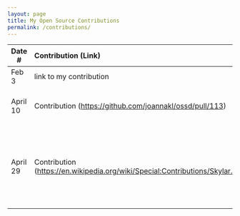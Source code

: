 ```yaml
---
layout: page
title: My Open Source Contributions
permalink: /contributions/
---
```


<!--
Type of the contribution should be "Wikipedia edit", "OpenStreet Map feature", "Documentation", "Course website", "Blog",
"Browser Add-on", etc.

The description should include a brief summary of what you did.

The link should bring us to a public page that shows your contribution. 

Replace the first row with your own contribution. 

-->





| Date #       | Contribution (Link)  | Type  | Description |
|---|:---|:---|:---|
| Feb 3   | link to my contribution    | course website    |   I fixed a broken link.    |
|  April 10   |  Contribution (https://github.com/joannakl/ossd/pull/113)  |  Course Website (Daily)   |   I fixed the Sunday due date for this week.   |
|  April 29   |  Contribution (https://en.wikipedia.org/wiki/Special:Contributions/Skylar.mo)   |  Wikipedia   |  I added some information about a program I was in to my high school's page.     |
